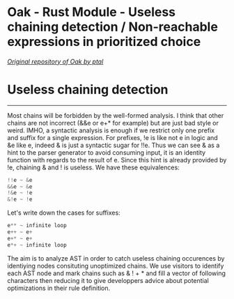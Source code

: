 # Oak - Rust Module - Useless chaining detection / Non-reachable expressions in prioritized choice
###### [Original repository of Oak by ptal](https://github.com/ptal/oak "Github ptal")
#

# Useless chaining detection

***
Most chains will be forbidden by the well-formed analysis. I think that other chains are not incorrect (&&e or e+* for example) but are just bad style or weird. IMHO, a syntactic analysis is enough if we restrict only one prefix and suffix for a single expression. For prefixes, !e is like not e in logic and &e like e, indeed & is just a syntactic sugar for !!e. Thus we can see & as a hint to the parser generator to avoid consuming input, it is an identity function with regards to the result of e. Since this hint is already provided by !e, chaining & and ! is useless. We have these equivalences:

```javascript
!!e ~ &e
&&e ~ &e
!&e ~ !e
&!e ~ !e
```

Let's write down the cases for suffixes:

```javascript
e** ~ infinite loop
e++ ~ e+
e+* ~ e+
e*+ ~ infinite loop
```

The aim is to analyze AST in order to catch useless chaining occurences by identiying nodes consituting unoptimized chains.
We use visitors to identify each AST node and mark chains such as & ! + * and fill a vector of following characters then reducing it to give developpers advice about potential optimizations in their rule definition.
